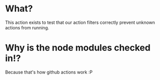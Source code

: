 # What?

This action exists to test that our action filters correctly prevent unknown actions from running.

# Why is the node modules checked in!?
Because that's how github actions work :P
